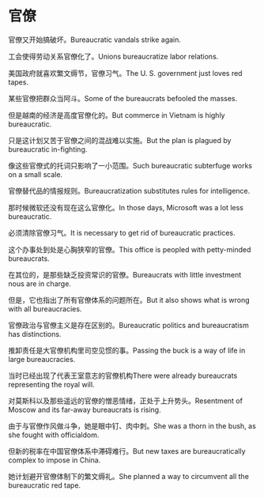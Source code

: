 # 官僚

<p><span class="chinese">官僚又开始搞破坏。</span><span class="english">Bureaucratic vandals strike again.</span></p>

<p><span class="chinese">工会使得劳动关系官僚化了。</span><span class="english">Unions bureaucratize labor relations.</span></p>

<p><span class="chinese">美国政府就喜欢繁文缛节，官僚习气。</span><span class="english">The U. S. government just loves red tapes.</span></p>

<p><span class="chinese">某些官僚把群众当阿斗。</span><span class="english">Some of the bureaucrats befooled the masses.</span></p>

<p><span class="chinese">但是越南的经济是高度官僚化的。</span><span class="english">But commerce in Vietnam is highly bureaucratic.</span></p>

<p><span class="chinese">只是这计划又苦于官僚之间的混战难以实施。</span><span class="english">But the plan is plagued by bureaucratic in-fighting.</span></p>

<p><span class="chinese">像这些官僚式的托词只影响了一小范围。</span><span class="english">Such bureaucratic subterfuge works on a small scale.</span></p>

<p><span class="chinese">官僚替代品的情报规则。</span><span class="english">Bureaucratization substitutes rules for intelligence.</span></p>

<p><span class="chinese">那时候微软还没有现在这么官僚化。</span><span class="english">In those days, Microsoft was a lot less bureaucratic.</span></p>

<p><span class="chinese">必须清除官僚习气。</span><span class="english">It is necessary to get rid of bureaucratic practices.</span></p>

<p><span class="chinese">这个办事处到处是心胸狭窄的官僚。</span><span class="english">This office is peopled with petty-minded bureaucrats.</span></p>

<p><span class="chinese">在其位的，是那些缺乏投资常识的官僚。</span><span class="english">Bureaucrats with little investment nous are in charge.</span></p>

<p><span class="chinese">但是，它也指出了所有官僚体系的问题所在。</span><span class="english">But it also shows what is wrong with all bureaucracies.</span></p>

<p><span class="chinese">官僚政治与官僚主义是存在区别的。</span><span class="english">Bureaucratic politics and bureaucratism has distinctions.</span></p>

<p><span class="chinese">推卸责任是大官僚机构里司空见惯的事。</span><span class="english">Passing the buck is a way of life in large bureaucracies.</span></p>

<p><span class="chinese">当时已经出现了代表王室意志的官僚机构</span><span class="english">There were already bureaucrats representing the royal will.</span></p>

<p><span class="chinese">对莫斯科以及那些遥远的官僚的憎恶情绪，正处于上升势头。</span><span class="english">Resentment of Moscow and its far-away bureaucrats is rising.</span></p>

<p><span class="chinese">由于与官僚作风做斗争，她是眼中钉、肉中刺。</span><span class="english">She was a thorn in the bush, as she fought with officialdom.</span></p>

<p><span class="chinese">但新的税率在中国官僚体系中滞碍难行。</span><span class="english">But new taxes are bureaucratically complex to impose in China.</span></p>

<p><span class="chinese">她计划避开官僚体制下的繁文缛礼。</span><span class="english">She planned a way to circumvent all the bureaucratic red tape.</span></p>

